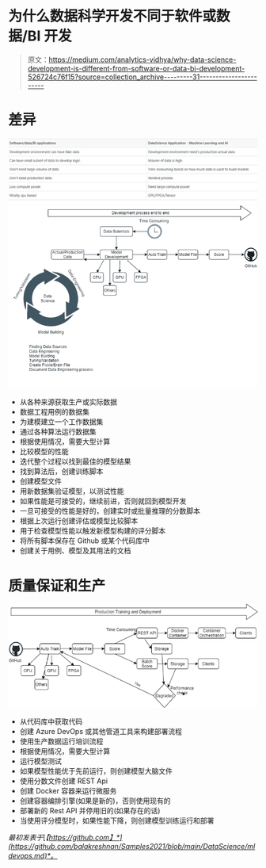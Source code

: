 # 为什么数据科学开发不同于软件或数据/BI 开发

> 原文：<https://medium.com/analytics-vidhya/why-data-science-development-is-different-from-software-or-data-bi-development-526724c76f15?source=collection_archive---------31----------------------->

# 差异

![](img/186671b8738980a77c07d90af84566dd.png)![](img/1bc8f8b356cd3a607aeb04ba9427e116.png)

*   从各种来源获取生产或实际数据
*   数据工程用例的数据集
*   为建模建立一个工作数据集
*   通过各种算法运行数据集
*   根据使用情况，需要大型计算
*   比较模型的性能
*   迭代整个过程以找到最佳的模型结果
*   找到算法后，创建训练脚本
*   创建模型文件
*   用新数据集验证模型，以测试性能
*   如果性能是可接受的，继续前进，否则就回到模型开发
*   一旦可接受的性能是好的，创建实时或批量推理的分数脚本
*   根据上次运行创建评估或模型比较脚本
*   用于检查模型性能以触发新模型构建的评分脚本
*   将所有脚本保存在 Github 或某个代码库中
*   创建关于用例、模型及其用法的文档

# 质量保证和生产

![](img/fbcde83d672771bdeebff3b575f3f2b9.png)

*   从代码库中获取代码
*   创建 Azure DevOps 或其他管道工具来构建部署流程
*   使用生产数据运行培训流程
*   根据使用情况，需要大型计算
*   运行模型测试
*   如果模型性能优于先前运行，则创建模型大脑文件
*   使用分数文件创建 REST Api
*   创建 Docker 容器来运行微服务
*   创建容器编排引擎(如果是新的)，否则使用现有的
*   部署新的 Rest API 并停用旧的(如果存在的话)
*   当使用评分模型时，如果性能下降，则创建模型训练运行和部署

*最初发表于*[*【https://github.com】*](https://github.com/balakreshnan/Samples2021/blob/main/DataScience/mldevops.md)*。*
